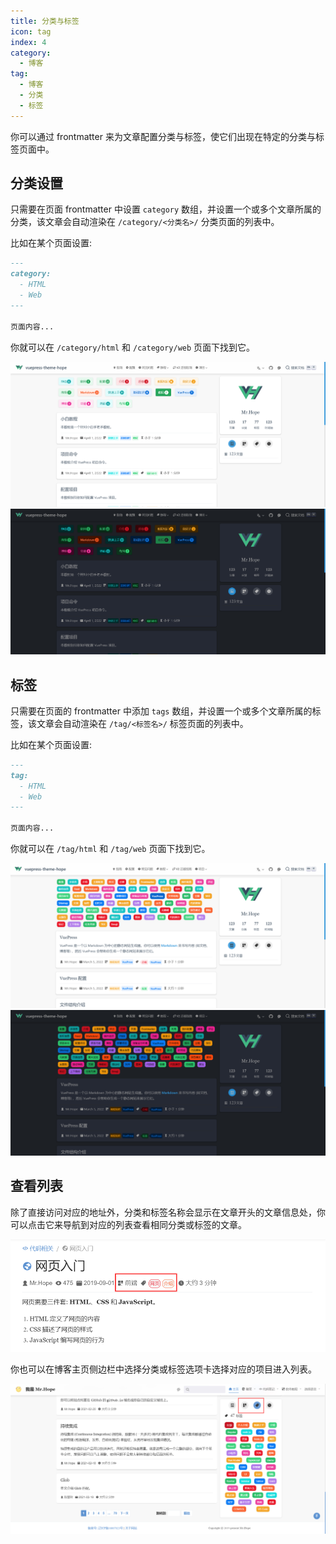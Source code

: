 ```yaml
---
title: 分类与标签
icon: tag
index: 4
category:
  - 博客
tag:
  - 博客
  - 分类
  - 标签
---
```


你可以通过 frontmatter 来为文章配置分类与标签，使它们出现在特定的分类与标签页面中。

<!-- more -->

## 分类设置

只需要在页面 frontmatter 中设置 `category` 数组，并设置一个或多个文章所属的分类，该文章会自动渲染在 `/category/<分类名>/` 分类页面的列表中。

比如在某个页面设置:

```md
---
category:
  - HTML
  - Web
---

页面内容...
```

你就可以在 `/category/html` 和 `/category/web` 页面下找到它。

![Category](./assets/category-light.png#light)
![Category](./assets/category-dark.png#dark)

## 标签

只需要在页面的 frontmatter 中添加 `tags` 数组，并设置一个或多个文章所属的标签，该文章会自动渲染在 `/tag/<标签名>/` 标签页面的列表中。

比如在某个页面设置:

```md
---
tag:
  - HTML
  - Web
---

页面内容...
```

你就可以在 `/tag/html` 和 `/tag/web` 页面下找到它。

![Tag](./assets/tag-light.png#light)
![Tag](./assets/tag-dark.png#dark)

## 查看列表

除了直接访问对应的地址外，分类和标签名称会显示在文章开头的文章信息处，你可以点击它来导航到对应的列表查看相同分类或标签的文章。

![文章信息](./assets/info.png)

你也可以在博客主页侧边栏中选择分类或标签选项卡选择对应的项目进入列表。

![侧边栏选项卡](./assets/sidebar.png)
